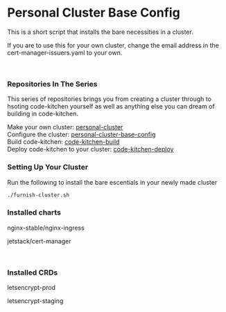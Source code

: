 # Personal Cluster Base Config

This is a short script that installs the bare necessities in a cluster.

If you are to use this for your own cluster, change the email address in the cert-manager-issuers.yaml to your own.

<br>

### Repositories In The Series

This series of repositories brings you from creating a cluster through to hsoting code-kitchen yourself as well as anything else you can dream of building in code-kitchen.

Make your own cluster: [personal-cluster](https://github.com/FoodyFood/personal-cluster) \
Configure the cluster: [personal-cluster-base-config](https://github.com/FoodyFood/personal-cluster-base-config) \
Build code-kitchen: [code-kitchen-build](https://github.com/FoodyFood/code-kitchen-build) \
Deploy code-kitchen to your cluster: [code-kitchen-deploy](https://github.com/FoodyFood/code-kitchen-deploy)

### Setting Up Your Cluster

Run the following to install the bare escentials in your newly made cluster

```bash
./furnish-cluster.sh
```

### Installed charts

nginx-stable/nginx-ingress

jetstack/cert-manager

<br>

### Installed CRDs

letsencrypt-prod

letsencrypt-staging
